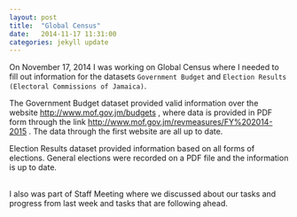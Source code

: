 ```yaml
---
layout: post
title:  "Global Census"
date:   2014-11-17 11:31:00
categories: jekyll update
---
```


On November 17, 2014 I was working on Global Census where I needed to fill out information for the datasets `Government Budget` and 
`Election Results (Electoral Commissions of Jamaica)`. 

The Government Budget dataset provided valid information over the website <a> http://www.mof.gov.jm/budgets </a>, where data is 
provided in PDF form through the link <a> http://www.mof.gov.jm/revmeasures/FY%202014-2015 </a>. The data through the first website 
are all up to date.

Election Results dataset provided information based on all forms of elections. General elections were recorded on a PDF file and 
the information is up to date. 

<br/>
I also was part of Staff Meeting where we discussed about our tasks and progress from last week and tasks that are following ahead. 
